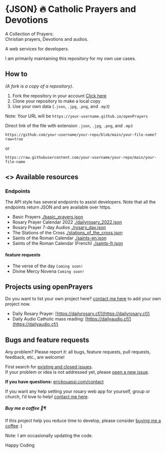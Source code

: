# {JSON} 🔥 Catholic Prayers and Devotions
A Collection of Prayers:<br />
Christian prayers, Devotions and audios.

A web services for developers.

I am primarily maintaining this repository for my own use cases. 

## How to
 *(A fork is a copy of a repository)*.
1. Fork the repository in your account [Click here](https://github.com/erickouassi/openPrayers/fork)
2. Clone your repository to make a local copy
3. Use your own data (`.json`, `.jpg`, `.png`, and `.mp3`)
   
Note:  Your URL will be `https://your-username.github.io/openPrayers`

Direct link of the file with extension `.json`, `.jpg`, `.png`, and `.mp3`

`https://github.com/your-username/your-repo/blob/main/your-file-name?raw=true`

or 

`https://raw.githubusercontent.com/your-username/your-repo/main/your-file-name`

## <> Available resources
### Endpoints
The API style has several endpoints to assist developers. Note that all the endpoints return JSON and are available over https. <br />
- Basic Prayers [./basic_prayers.json](https://raw.githubusercontent.com/erickouassi/openPrayers/main/basic_prayers.json)
- Rosary Prayer Calendar 2022 [./dailyrosary_2022.json](https://raw.githubusercontent.com/erickouassi/openPrayers/main/rosary/dailyrosary_2022.json)
- Rosary Prayer 7-day Audios [./rosary_day.json](https://raw.githubusercontent.com/erickouassi/openPrayers/main/rosary/rosary_day.json)
- The Stations of the Cross [./stations_of_the_cross.json](https://raw.githubusercontent.com/erickouassi/openPrayers/main/stations_of_the_cross.json)
- Saints of the Roman Calendar [./saints-en.json](https://raw.githubusercontent.com/erickouassi/openPrayers/main/saints-en.json)
- Saints of the Roman Calendar (French) [./saints-fr.json](https://raw.githubusercontent.com/erickouassi/openPrayers/main/saints-fr.json)


#### feature requests
- The verse of the day `Coming soon!`
- Divine Mercy Novena `Coming soon!`

## Projects using openPrayers
Do you want to list your own project here? 
[contact me here](https://erickouassi.com/contact.html) to add your own project now.

- Daily Rosary Prayer: [https://dailyrosary.cf/](https://dailyrosary.cf/)
- Daily Audio Catholic mass reading: [https://dailyaudio.cf/](https://dailyaudio.cf/)


## Bugs and feature requests
Any problem? Please report it: all bugs, feature requests, pull requests, feedback, etc., are welcome!

First search for [existing and closed issues](https://github.com/erickouassi/openPrayers/issues?utf8=%E2%9C%93&q=is%3Aissue). <br />
If your problem or idea is not addressed yet, please [open a new issue](https://github.com/erickouassi/openPrayers/issues/new/choose).

**If you have questions:**  [erickouassi.com/contact](https://erickouassi.com/contact.html)


If you want any help setting your rosary web app for yourself, group or church, I’d love to help! [contact me here](https://erickouassi.com/contact.html).


##### Buy me a coffee 🥤¶
If this project help you reduce time to develop, please consider [buying me a coffee](https://github.com/sponsors/erickouassi) :)


Note: I am occasionally updating the code.

Happy Coding